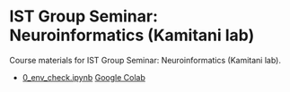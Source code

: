 # IST Group Seminar: Neuroinformatics (Kamitani lab)

Course materials for IST Group Seminar: Neuroinformatics (Kamitani lab).

- [0_env_check.ipynb](0_env_check.ipynb) [Google Colab](https://colab.research.google.com/github/KamitaniLab/ist-group-seminar-kamitani/blob/master/0_env_check.ipynb)

